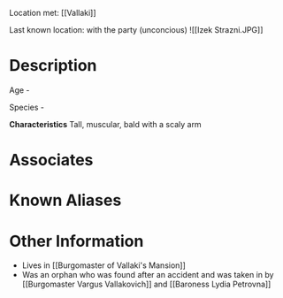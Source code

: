 Location met: [[Vallaki]]

Last known location: with the party (unconcious)
![[Izek Strazni.JPG]]
# Description
Age - 

Species - 

**Characteristics**
Tall, muscular, bald with a scaly arm
# Associates

# Known Aliases

# Other Information
* Lives in [[Burgomaster of Vallaki's Mansion]] 
* Was an orphan who was found after an accident and was taken in by [[Burgomaster Vargus Vallakovich]] and [[Baroness Lydia Petrovna]]